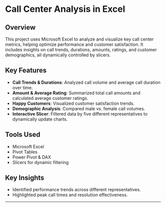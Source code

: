 

# Call Center Analysis in Excel

## Overview
This project uses Microsoft Excel to analyze and visualize key call center metrics, helping optimize performance and customer satisfaction. It includes insights on call trends, durations, amounts, ratings, and customer demographics, all dynamically controlled by slicers.

## Key Features
- **Call Trends & Durations**: Analyzed call volume and average call duration over time.
- **Amount & Average Rating**: Summarized total call amounts and calculated average customer ratings.
- **Happy Customers**: Visualized customer satisfaction trends.
- **Demographic Analysis**: Compared male vs. female call volumes.
- **Interactive Slicer**: Filtered data by five different representatives to dynamically update charts.

## Tools Used
- Microsoft Excel
- Pivot Tables
- Power Pivot & DAX
- Slicers for dynamic filtering

## Key Insights
- Identified performance trends across different representatives.
- Highlighted peak call times and resolution effectiveness.

---
